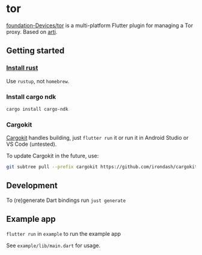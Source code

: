 <!--
SPDX-FileCopyrightText: 2022-2023 Foundation Devices Inc.
SPDX-FileCopyrightText: 2024 Foundation Devices Inc.

SPDX-License-Identifier: MIT
-->

# tor

[foundation-Devices/tor](https://github.com/Foundation-Devices/tor) is a multi-platform Flutter plugin for managing a Tor proxy.  Based on [arti](https://gitlab.torproject.org/tpo/core/arti).

## Getting started

### [Install rust](https://www.rust-lang.org/tools/install)

Use `rustup`, not `homebrew`.

### Install cargo ndk

```sh
cargo install cargo-ndk
```

### Cargokit

[Cargokit](https://github.com/irondash/cargokit) handles building, just `flutter run` it or run it in Android Studio or VS Code (untested).

To update Cargokit in the future, use:
```sh
git subtree pull --prefix cargokit https://github.com/irondash/cargokit.git main --squash
```

## Development

To (re)generate Dart bindings run `just generate`

## Example app

`flutter run` in `example` to run the example app

See `example/lib/main.dart` for usage.
